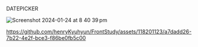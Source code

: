 
DATEPICKER

![Screenshot 2024-01-24 at 8 40 39 pm](https://github.com/henryKyuhyun/FrontStudy/assets/118201123/89a0f5ba-9e2d-4769-927c-9981a7027337)


https://github.com/henryKyuhyun/FrontStudy/assets/118201123/a7dadd26-7b22-4e2f-bce3-f86be0fb5c00

